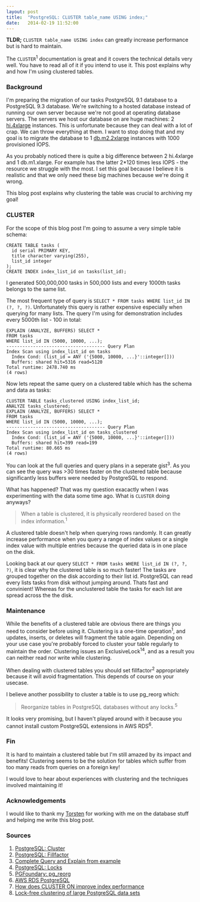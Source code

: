 ```yaml
---
layout: post
title:  "PostgreSQL: CLUSTER table_name USING index;"
date:   2014-02-19 11:52:00
---
```


__TLDR;__ `CLUSTER table_name USING index` can greatly increase performance but is hard to maintain.

The `CLUSTER`<sup>1</sup> documentation is great and it covers the technical details very well. You have to read all of it if you intend to use it. This post explains why and how I'm using clustered tables.

### Background

I'm preparing the migration of our tasks PostgreSQL 9.1 database to a PostgreSQL 9.3 database. We're switching to a hosted database instead of running our own server because we're not good at operating database servers. The servers we host our database on are huge machines: 2 [hi.4xlarge](http://docs.aws.amazon.com/AWSEC2/latest/UserGuide/storage_instances.html) instances. This is unfortunate because they can deal with a lot of crap. We can throw everything at them. I want to stop doing that and my goal is to migrate the database to 1 [db.m2.2xlarge](http://docs.aws.amazon.com/AmazonRDS/latest/UserGuide/Concepts.DBInstanceClass.html) instances with 1000 provisioned IOPS. 

As you probably noticed there is quite a big difference between 2 hi.4xlarge and 1 db.m1.xlarge. For example has the latter 2\*120 times less IOPS - the resource we struggle with the most. I set this goal because I believe it is realistic and that we only need these big machines because we're doing it wrong.

This blog post explains why clustering the table was crucial to archiving my goal!

### CLUSTER

For the scope of this blog post I'm going to assume a very simple table schema:

```
CREATE TABLE tasks (
  id serial PRIMARY KEY, 
  title character varying(255), 
  list_id integer
);
CREATE INDEX index_list_id on tasks(list_id);
```

I generated 500,000,000 tasks in 500,000 lists and every 1000th tasks belongs to the same list.

The most frequent type of query is `SELECT * FROM tasks WHERE list_id IN (?, ?, ?)`. Unfortunately this query is rather expensive especially when querying for many lists. The query I'm using for demonstration includes every 5000th list - 100 in total:

```
EXPLAIN (ANALYZE, BUFFERS) SELECT * 
FROM tasks 
WHERE list_id IN (5000, 10000, ...);
------------------------------------- Query Plan
Index Scan using index_list_id on tasks
  Index Cond: (list_id = ANY ('{5000, 10000, ...}'::integer[]))
  Buffers: shared hit=5316 read=5120
Total runtime: 2478.740 ms
(4 rows)
```

Now lets repeat the same query on a clustered table which has the schema and data as tasks:

```
CLUSTER TABLE tasks_clustered USING index_list_id;
ANALYZE tasks_clustered;
EXPLAIN (ANALYZE, BUFFERS) SELECT * 
FROM tasks 
WHERE list_id IN (5000, 10000, ...);
------------------------------------- Query Plan
Index Scan using index_list_id on tasks_clustered
  Index Cond: (list_id = ANY ('{5000, 10000, ...}'::integer[]))
  Buffers: shared hit=399 read=199
Total runtime: 80.665 ms
(4 rows)
```

You can look at the full queries and query plans in a seperate gist<sup>3</sup>. As you can see the query was >30 times faster on the clustered table because significantly less buffers were needed by PostgreSQL to respond.

What has happened? That was my question exacactly when I was experimenting with the data some time ago. What is `CLUSTER` doing anyways?

> When a table is clustered, it is physically reordered based on the index information.<sup>1</sup>

A clustered table doesn't help when querying rows randomly. It can greatly increase performance when you query a range of index values or a single index value with multiple entries because the queried data is in one place on the disk.

Looking back at our query `SELECT * FROM tasks WHERE list_id IN (?, ?, ?)`, it is clear why the clustered table is so much faster! The tasks are grouped together on the disk according to their list id. PostgreSQL can read every lists tasks from disk without jumping around. Thats fast and convinient! Whereas for the unclustered table the tasks for each list are spread across the the disk.

### Maintenance 

While the benefits of a clustered table are obvious there are things you need to consider before using it. Clustering is a one-time operation<sup>1</sup>, and updates, inserts, or deletes will fragment the table again. Depending on your use case you're probably forced to cluster your table regularly to maintain the order. Clustering issues an ExclusiveLock<sup>1</sup><sup>4</sup>, and as a result you can neither read nor write while clustering.

When dealing with clustered tables you should set fillfactor<sup>2</sup> appropriately because it will avoid fragmentation. This depends of course on your usecase.

I believe another possibility to cluster a table is to use pg\_reorg which:

> Reorganize tables in PostgreSQL databases without any locks.<sup>5</sup>

It looks very promising, but I haven't played around with it because you cannot install custom PostgreSQL extensions in AWS RDS<sup>6</sup>.


### Fin

It is hard to maintain a clustered table but I'm still amazed by its impact and benefits! Clustering seems to be the solution for tables which suffer from too many reads from queries on a foreign key! 

I would love to hear about experiences with clustering and the techniques involved maintaining it!

### Acknowledgements

I would like to thank my [Torsten](http://torsten.io) for working with me on the database stuff and helping me write this blog post.

### Sources

1. [PostgreSQL: Cluster](http://www.postgresql.org/docs/9.3/static/sql-cluster.html)
2. [PostgreSQL: Fillfactor](http://www.postgresql.org/docs/current/static/sql-createtable.html#SQL-CREATETABLE-STORAGE-PARAMETERS)
3. [Complete Query and Explain from example](https://gist.github.com/i0rek/163f59d850ac7a74157b)
4. [PostgreSQL: Locks](http://www.postgresql.org/docs/current/static/sql-lock.html)
5. [PGFoundary: pg_reorg](http://reorg.projects.pgfoundry.org/pg_reorg.html)
6. [AWS RDS PostgreSQL](http://docs.aws.amazon.com/AmazonRDS/latest/UserGuide/CHAP_PostgreSQL.html)
7. [How does CLUSTER ON improve index performance](http://www.postgresonline.com/journal/index.php?/archives/10-How-does-CLUSTER-ON-improve-index-performance.html)
7. [Lock-free clustering of large PostgreSQL data sets](http://blog.chrishowie.com/2013/02/15/lock-free-clustering-of-large-postgresql-data-sets)
